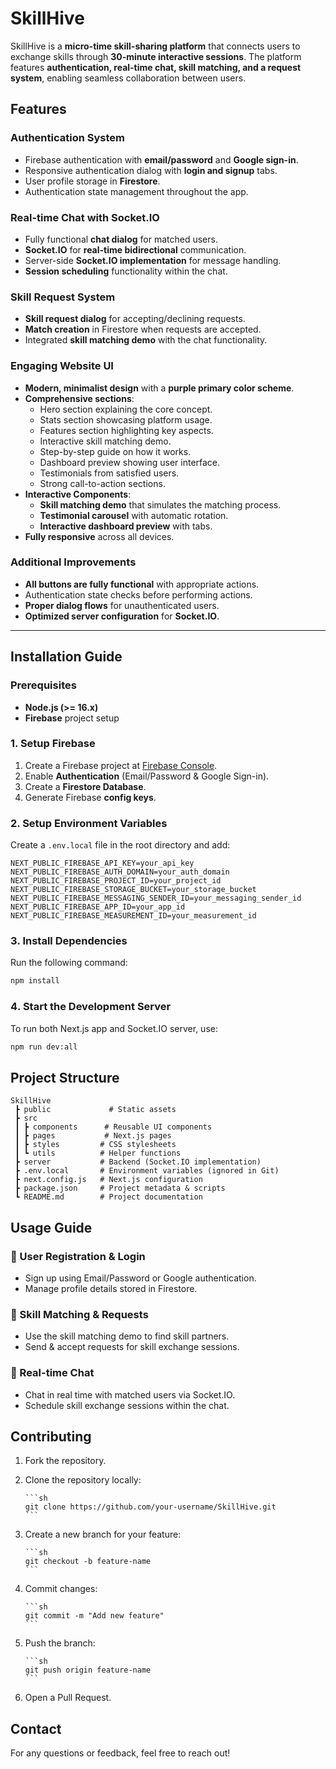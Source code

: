 # SkillHive

SkillHive is a **micro-time skill-sharing platform** that connects users to exchange skills through **30-minute interactive sessions**. The platform features **authentication, real-time chat, skill matching, and a request system**, enabling seamless collaboration between users.

## Features

### Authentication System

- Firebase authentication with **email/password** and **Google sign-in**.
- Responsive authentication dialog with **login and signup** tabs.
- User profile storage in **Firestore**.
- Authentication state management throughout the app.

### Real-time Chat with Socket.IO

- Fully functional **chat dialog** for matched users.
- **Socket.IO** for **real-time bidirectional** communication.
- Server-side **Socket.IO implementation** for message handling.
- **Session scheduling** functionality within the chat.

### Skill Request System

- **Skill request dialog** for accepting/declining requests.
- **Match creation** in Firestore when requests are accepted.
- Integrated **skill matching demo** with the chat functionality.

### Engaging Website UI

- **Modern, minimalist design** with a **purple primary color scheme**.
- **Comprehensive sections**:
  - Hero section explaining the core concept.
  - Stats section showcasing platform usage.
  - Features section highlighting key aspects.
  - Interactive skill matching demo.
  - Step-by-step guide on how it works.
  - Dashboard preview showing user interface.
  - Testimonials from satisfied users.
  - Strong call-to-action sections.
- **Interactive Components**:
  - **Skill matching demo** that simulates the matching process.
  - **Testimonial carousel** with automatic rotation.
  - **Interactive dashboard preview** with tabs.
- **Fully responsive** across all devices.

### Additional Improvements

- **All buttons are fully functional** with appropriate actions.
- Authentication state checks before performing actions.
- **Proper dialog flows** for unauthenticated users.
- **Optimized server configuration** for **Socket.IO**.

---

## Installation Guide

### Prerequisites

- **Node.js (>= 16.x)**
- **Firebase** project setup

### 1️. Setup Firebase

1. Create a Firebase project at [Firebase Console](https://console.firebase.google.com/).
2. Enable **Authentication** (Email/Password & Google Sign-in).
3. Create a **Firestore Database**.
4. Generate Firebase **config keys**.

### 2️. Setup Environment Variables

Create a `.env.local` file in the root directory and add:

```env
NEXT_PUBLIC_FIREBASE_API_KEY=your_api_key
NEXT_PUBLIC_FIREBASE_AUTH_DOMAIN=your_auth_domain
NEXT_PUBLIC_FIREBASE_PROJECT_ID=your_project_id
NEXT_PUBLIC_FIREBASE_STORAGE_BUCKET=your_storage_bucket
NEXT_PUBLIC_FIREBASE_MESSAGING_SENDER_ID=your_messaging_sender_id
NEXT_PUBLIC_FIREBASE_APP_ID=your_app_id
NEXT_PUBLIC_FIREBASE_MEASUREMENT_ID=your_measurement_id
```

### 3️. Install Dependencies

Run the following command:

```sh
npm install
```

### 4️. Start the Development Server

To run both Next.js app and Socket.IO server, use:

```sh
npm run dev:all
```

## Project Structure

```
SkillHive
 ┣ public             # Static assets
 ┣ src
 ┃ ┣ components      # Reusable UI components
 ┃ ┣ pages           # Next.js pages
 ┃ ┣ styles         # CSS stylesheets
 ┃ ┗ utils          # Helper functions
 ┣ server           # Backend (Socket.IO implementation)
 ┣ .env.local       # Environment variables (ignored in Git)
 ┣ next.config.js   # Next.js configuration
 ┣ package.json     # Project metadata & scripts
 ┗ README.md        # Project documentation
```

## Usage Guide

### 🔹 User Registration & Login

- Sign up using Email/Password or Google authentication.
- Manage profile details stored in Firestore.

### 🔹 Skill Matching & Requests

- Use the skill matching demo to find skill partners.
- Send & accept requests for skill exchange sessions.

### 🔹 Real-time Chat

- Chat in real time with matched users via Socket.IO.
- Schedule skill exchange sessions within the chat.

## Contributing

1.  Fork the repository.
2.  Clone the repository locally:

        ```sh
        git clone https://github.com/your-username/SkillHive.git
        ```

3.  Create a new branch for your feature:

        ```sh
        git checkout -b feature-name
        ```

4.  Commit changes:

        ```sh
        git commit -m "Add new feature"
        ```

5.  Push the branch:

        ```sh
        git push origin feature-name
        ```

6.  Open a Pull Request.

## Contact

For any questions or feedback, feel free to reach out!
